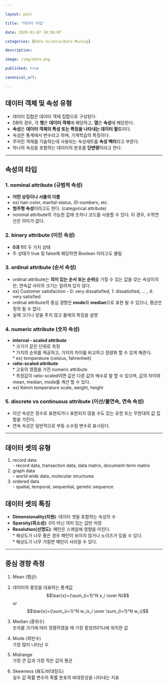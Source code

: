 ```yaml
---

layout: post

title: "데이터 타입"

date: 2020-01-07 10:50:07

categories: [Data Science/Data Mining]

description:

image: /img/data.png

published: true

canonical_url:

---
```




데이터 객체 및 속성 유형
------------------------

-	데이터 집합은 데이터 객체 집합으로 구성된다.
-	DB의 경우, 각 **행**은 **데이터 객체**에 해당하고, **열**은 **속성**에 해당한다.
-	**속성**은 **데이터 객체의 특성 또는 특징을 나타내는 데이터 필드**이다.
-	속성은 통계에서 변수라고 하며, 기계학습의 특징이다.
-	주어진 객체를 기술하는데 사용되는 속성세트를 **속성 벡터**라고 부른다.
-	하나의 속성을 포함하는 데이터의 분포를 **단변량**이라고 한다.

-------

속성의 타입
-----------

### 1. nominal attribute (규범적 속성)

-	**어떤 상징이나 사물의 이름**
-	ex) hair-color, marital-status, ID-numbers, etc.
-	**범주형 속성**이라고도 한다. (categorical attribute)
-	nominal attribute의 가능한 값에 숫자나 코드를 사용할 수 있다. 이 경우, 수학연산은 의미가 없다.

### 2. binary attribute (이진 속성)

-	**0과 1**의 두 가지 상태
-	두 상태가 true 및 false에 해당하면 Boolean 이라고도 불림

### 3. ordinal attribute (순서 속성)

-	ordinal attribute는 **의미 있는 순서 또는 순위**를 가질 수 있는 값을 갖는 속성이지만, 연속값 사이의 크기는 알려져 있지 않다.
-	ex) Customer satisfaction - 0: very dissatisfied, 1: dissatisfied, ... , 4: very satisfied
-	ordinal attribute의 중심 경향은 **mode**와 **median**으로 표현 될 수 있으나, 평균은 정의 될 수 없다.
-	실제 크기나 양을 주지 않고 물체의 특징을 설명

### 4. numeric attribute (숫자 속성)

-	**interval - scaled attribute** <br> * 크기가 같은 단위로 측정 <br> * 가치의 순위를 제공하고, 가치의 차이를 비교하고 정량화 할 수 있게 해준다. <br> * ex) temperature (celsius, fahrenheit)
-	**ratio-scaled attribute** <br> * 고유의 영점을 가진 numeric attribute <br> * 측정값이 ratio-scaled이면 값은 다른 값의 배수로 말 할 수 있으며, 값의 차이와 mean, median, mode를 계산 할 수 있다.
-	ex) Kelvin temperature scale, weight, height

### 5. discrete vs continuous attribute (이산/불연속, 연속 속성)

-	이산 속성은 정수로 표현되거나 표현되지 않을 수도 있는 유한 또는 무한대의 값 집합을 가진다.
-	연속 속성은 일반적으로 부동 소수점 변수로 표시된다.

-------------------

데이터 셋의 유형
----------------

1.	record data <br> - record data, transaction data, data matrix, document-term matrix
2.	graph data <br> - world wide data, molecular structures
3.	ordered data <br> - spatial, temporal, sequential, genetic sequence

데이터 셋의 특징
----------------

-	**Dimensionality(차원)**: 데이터 셋을 포함하는 속성의 수
-	**Sparsity(희소성)**: 0이 아닌 의미 있는 값만 저장
-	**Resolution(선명도)**: 패턴은 스케일에 영향을 미친다. <br> * 해상도가 너무 좋은 경우 패턴이 보이지 않거나 노이즈가 있을 수 있다. <br> * 해상도가 너무 거칠면 패턴이 사라질 수 있다.

-------------------------------

중심 경향 측정
--------------

1.	Mean (평균)
2.	데이터의 중앙을 대표하는 통계값 <br> $$\bar{x}={\sum_{i=1}^N x_i \over N}$$ or $$\bar{x}={\sum_{i=1}^N w_ix_i \over \sum_{i=1}^N w_i}$$

3.	Median (중위수) <br> 숫자를 크기에 따라 정렬하였을 때 가장 중앙(50%)에 위치한 값

4.	Mode (최빈수) <br> 가장 많이 나타난 수

5.	Midrange <br> 가장 큰 값과 가장 작은 값의 평균

6.	Skewness (왜도/비대칭도) <br> 실수 값 확률 변수의 확률 분포의 비대칭성을 나타내는 지표
